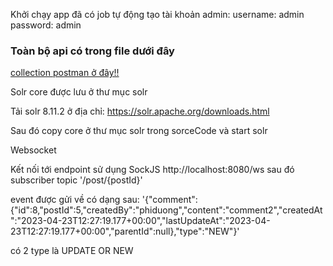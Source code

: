 Khởi chạy app đã có job tự động tạo tài khoản admin:
username: admin
password: admin

### Toàn bộ api có trong file dưới đây ###
[collection postman ở đây!!](postman/api-search-house.postman_collection.json)

Solr core được lưu ở thư mục solr

Tải solr 8.11.2 ở địa chỉ: https://solr.apache.org/downloads.html

Sau đó copy core ở thư mục solr trong sorceCode và start solr


Websocket 

Kết nối tới endpoint sử dụng SockJS http://localhost:8080/ws
sau đó subscriber topic '/post/{postId}'

event được gửi về có dạng sau: 
'{"comment":{"id":8,"postId":5,"createdBy":"phiduong","content":"comment2","createdAt":"2023-04-23T12:27:19.177+00:00","lastUpdateAt":"2023-04-23T12:27:19.177+00:00","parentId":null},"type":"NEW"}'


có 2 type là UPDATE OR NEW

